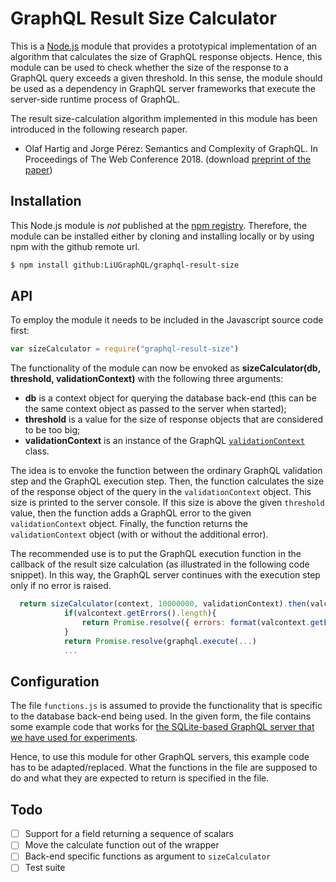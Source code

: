 # GraphQL Result Size Calculator
This is a [Node.js](https://nodejs.org/en/) module that provides a prototypical implementation of an algorithm that calculates the size of GraphQL response objects. Hence, this module can be used to check whether the size of the response to a GraphQL query exceeds a given threshold. In this sense, the module should be used as a dependency in GraphQL server frameworks that execute the server-side runtime process of GraphQL.

The result size-calculation algorithm implemented in this module has been introduced in the following research paper.

* Olaf Hartig and Jorge Pérez: Semantics and Complexity of GraphQL. In Proceedings of The Web Conference 2018. (download [preprint of the paper](http://olafhartig.de/files/HartigPerez_WWW2018_Preprint.pdf))


## Installation

This Node.js module is *not* published at the [npm registry](https://www.npmjs.com/). Therefore, the module can be installed either by cloning and installing locally or by using npm with the github remote url.

```sh
$ npm install github:LiUGraphQL/graphql-result-size
```

## API

To employ the module it needs to be included in the Javascript source code first:

```js
var sizeCalculator = require("graphql-result-size")
```

The functionality of the module can now be envoked as **sizeCalculator(db, threshold, validationContext)** with the following three arguments:

* **db** is a context object for querying the database back-end (this can be the same context object as passed to the server when started);
* **threshold** is a value for the size of response objects that are considered to be too big;
* **validationContext** is an instance of the GraphQL [`validationContext`](https://github.com/graphql/graphql-js/blob/master/src/validation/ValidationContext.js) class.

The idea is to envoke the function between the ordinary GraphQL validation step and the GraphQL execution step. Then, the function calculates the size of the response object of the query in the `validationContext` object. This size is printed to the server console. If this size is above the given `threshold` value, then the function adds a GraphQL error to the given `validationContext` object. Finally, the function returns the `validationContext` object (with or without the additional error).

The recommended use is to put the GraphQL execution function in the callback of the result size calculation (as illustrated in the following code snippet). In this way, the GraphQL server continues with the execution step only if no error is raised.

```js
  return sizeCalculator(context, 10000000, validationContext).then(valcontext => {
            if(valcontext.getErrors().length){
                return Promise.resolve({ errors: format(valcontext.getErrors()) });
            }
            return Promise.resolve(graphql.execute(...)
            ...
```

## Configuration

The file `functions.js` is assumed to provide the functionality that is specific to the database back-end being used. In the given form, the file contains some example code that works for [the SQLite-based GraphQL server that we have used for experiments](https://github.com/LiUGraphQL/experiment-tim).

Hence, to use this module for other GraphQL servers, this example code has to be adapted/replaced. What the functions in the file are supposed to do and what they are expected to return is specified in the file.

## Todo

* [ ] Support for a field returning a sequence of scalars
* [ ] Move the calculate function out of the wrapper
* [ ] Back-end specific functions as argument to `sizeCalculator`
* [ ] Test suite
